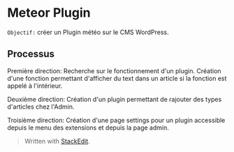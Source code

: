 
<h1>Meteor Plugin</h1>

`Objectif:` créer un Plugin météo sur le CMS WordPress.

<h2>Processus</h2>

Première direction:
	Recherche sur le fonctionnement d'un plugin. Création d'une fonction 					permettant d'afficher du text dans un article si la fonction est appelé à l'intérieur.

Deuxième direction:
	Création d'un plugin permettant de rajouter des types d'articles chez l'Admin.

Troisième direction:
	Création d'une page settings pour un plugin accessible depuis le menu des extensions et depuis la page admin.

> Written with [StackEdit](https://stackedit.io/).
<!--stackedit_data:
eyJoaXN0b3J5IjpbNDg3MjIwNTY4LC0xMzQzODM3MTg0LDc4NT
k5NTM4NywyOTI0MTQ5OTYsLTEyMzkyMjM2OV19
-->